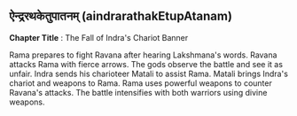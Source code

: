 ## ऐन्द्ररथकेतुपातनम् (aindrarathakEtupAtanam)
**Chapter Title** : The Fall of Indra's Chariot Banner

Rama prepares to fight Ravana after hearing Lakshmana's words. Ravana attacks Rama with fierce arrows. The gods observe the battle and see it as unfair. Indra sends his charioteer Matali to assist Rama. Matali brings Indra's chariot and weapons to Rama. Rama uses powerful weapons to counter Ravana's attacks. The battle intensifies with both warriors using divine weapons.